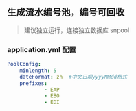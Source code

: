 ## 生成流水编号池，编号可回收
> 建议独立运行，连接独立数据库 snpool

### application.yml 配置
```yml
PoolConfig:
    minlength: 5
    dateFormat: zh  #中文日期yyyyMMdd格式
    prefixes:
            - EAP
            - EBO
            - EDI
```

